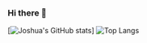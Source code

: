 ### Hi there 👋

[![Joshua's GitHub stats](https://github-readme-stats.vercel.app/api?username=jestes15)]
![Top Langs](https://github-readme-stats.vercel.app/api/top-langs/?username=jestes15&langs_count=10)

<!-- (https://github.com/anuraghazra/github-readme-stats) -->

<!--
**jestes15/jestes15** is a ✨ _special_ ✨ repository because its `README.md` (this file) appears on your GitHub profile.

Here are some ideas to get you started:

- 🔭 I’m currently working on ...
- 🌱 I’m currently learning ...
- 👯 I’m looking to collaborate on ...
- 🤔 I’m looking for help with ...
- 💬 Ask me about ...
- 📫 How to reach me: ...
- 😄 Pronouns: ...
- ⚡ Fun fact: ...
-->
